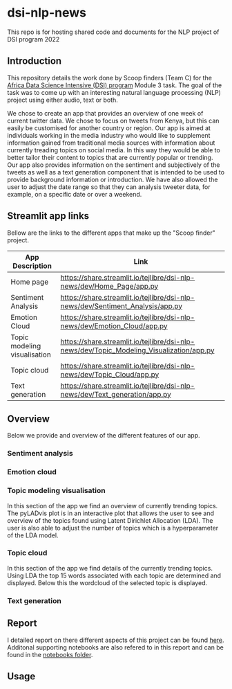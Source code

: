 # dsi-nlp-news
This repo is for hosting shared code and documents for the NLP project of DSI program 2022

## Introduction  
This repository details the work done by Scoop finders (Team C) for the [Africa Data Science Intensive (DSI) program](http://dsi-program.com/) Module 3 task. The goal of the task was to come up with an interesting natural language processing (NLP) project using either audio, text or both. 

We chose to create an app that provides an overview of one week of current twitter data. We chose to focus on tweets from Kenya, but this can easily be customised for another country or region. Our app is aimed at individuals working in the media industry who would like to supplement information gained from traditional media sources with information about currently treading topics on social media. In this way they would be able to better tailor their content to topics that are currently popular or trending. Our app also provides information on the sentiment and subjectively of the tweets as well as a text generation component that is intended to be used to provide background information or introduction. We have also allowed the user to adjust the date range so that they can analysis tweeter data, for example, on a specific date or over a weekend. 

## Streamlit app links

Bellow are the links to the different apps that make up the "Scoop finder" project. 

| App Description | Link |
|---|---|
| Home page | https://share.streamlit.io/tejlibre/dsi-nlp-news/dev/Home_Page/app.py |
| Sentiment Analysis |   https://share.streamlit.io/tejlibre/dsi-nlp-news/dev/Sentiment_Analysis/app.py |
| Emotion Cloud |   https://share.streamlit.io/tejlibre/dsi-nlp-news/dev/Emotion_Cloud/app.py |
| Topic modeling visualisation |   https://share.streamlit.io/tejlibre/dsi-nlp-news/dev/Topic_Modeling_Visualization/app.py |
| Topic cloud |    https://share.streamlit.io/tejlibre/dsi-nlp-news/dev/Topic_Cloud/app.py|
|  Text generation |  https://share.streamlit.io/tejlibre/dsi-nlp-news/dev/Text_generation/app.py |

## Overview
Below we provide and overview of the different features of our app. 

### Sentiment analysis

### Emotion cloud

### Topic modeling visualisation
In this section of the app we find an overview of currently trending topics. The pyLADvis plot is in an interactive plot that allows the user to see and overview of the topics found using Latent Dirichlet Allocation (LDA). The user is also able to adjust the number of topics which is a hyperparameter of the LDA model.

### Topic cloud
In this section of the app we find details of the currently trending topics. Using LDA the top 15 words associated with each topic are determined and displayed. Below this the wordcloud of the selected topic is displayed.


### Text generation

## Report
I detailed report on there different aspects of this project can be found [here](https://github.com/tejlibre/dsi-nlp-news/blob/dev/Notebooks/Final%20Report.ipynb). Additonal supporting notebooks are also refered to in this report and can be found in the [notebooks folder](https://github.com/tejlibre/dsi-nlp-news/tree/dev/Notebooks). 

## Usage
